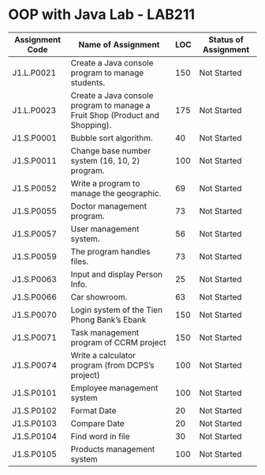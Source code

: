 # OOP with Java Lab - LAB211

| Assignment Code | Name of Assignment | LOC | Status of Assignment |
|---|---|---|---|
| J1.L.P0021| Create a Java console program to manage students.| 150| Not Started|
| J1.L.P0023| Create a Java console program to manage a Fruit Shop (Product and Shopping).| 175| Not Started|
| J1.S.P0001| Bubble sort algorithm.| 40| Not Started|
| J1.S.P0011| Change base number system (16, 10, 2) program. | 100| Not Started|
| J1.S.P0052| Write a program to manage the geographic. | 69| Not Started|
| J1.S.P0055| Doctor management program. | 73| Not Started|
| J1.S.P0057| User management system. | 56| Not Started|
| J1.S.P0059| The program handles files.  | 73| Not Started|
| J1.S.P0063| Input and display Person Info.  | 25| Not Started|
| J1.S.P0066| Car showroom.  | 63| Not Started|
| J1.S.P0070| Login system of the Tien Phong Bank’s Ebank | 150| Not Started|
| J1.S.P0071| Task management program of CCRM project | 150| Not Started|
| J1.S.P0074| Write a calculator program (from DCPS’s project) | 100| Not Started|
| J1.S.P0101| Employee management system | 100| Not Started|
| J1.S.P0102| Format Date | 20| Not Started|
| J1.S.P0103| Compare Date | 20| Not Started|
| J1.S.P0104| Find word in file | 30| Not Started|
| J1.S.P0105| Products management system | 100| Not Started|
